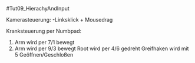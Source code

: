 #Tut09_HierachyAndInput

Kamerasteuerung:
-Linksklick + Mousedrag

Kranksteuerung per Numbpad:
1. Arm wird per 7/1 bewegt 
2. Arm wird per 9/3 bewegt 
Root wird per 4/6 gedreht
Greifhaken wird mit 5 Geöffnen/Geschloßen 